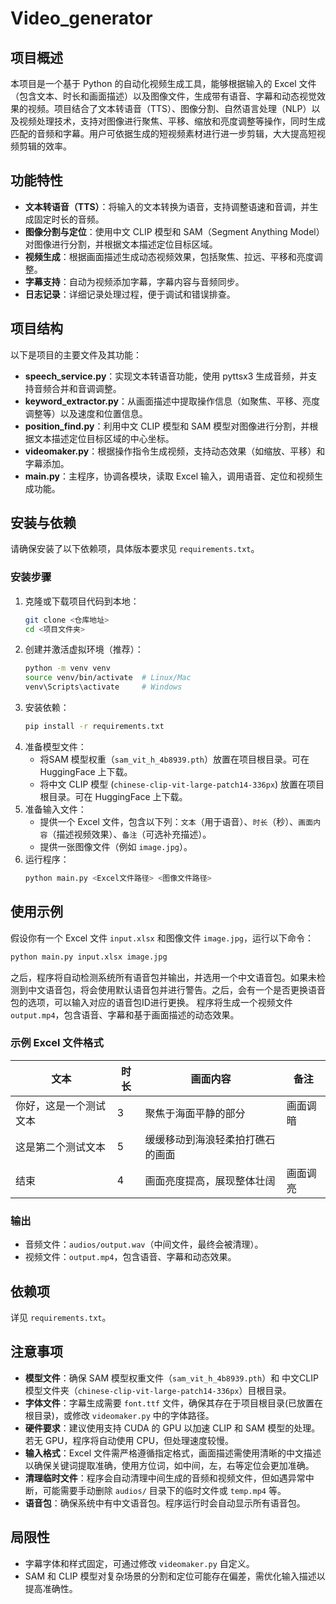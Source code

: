 # Video_generator

## 项目概述
本项目是一个基于 Python 的自动化视频生成工具，能够根据输入的 Excel 文件（包含文本、时长和画面描述）以及图像文件，生成带有语音、字幕和动态视觉效果的视频。项目结合了文本转语音（TTS）、图像分割、自然语言处理（NLP）以及视频处理技术，支持对图像进行聚焦、平移、缩放和亮度调整等操作，同时生成匹配的音频和字幕。用户可依据生成的短视频素材进行进一步剪辑，大大提高短视频剪辑的效率。

## 功能特性
- **文本转语音（TTS）**：将输入的文本转换为语音，支持调整语速和音调，并生成固定时长的音频。
- **图像分割与定位**：使用中文 CLIP 模型和 SAM（Segment Anything Model）对图像进行分割，并根据文本描述定位目标区域。
- **视频生成**：根据画面描述生成动态视频效果，包括聚焦、拉远、平移和亮度调整。
- **字幕支持**：自动为视频添加字幕，字幕内容与音频同步。
- **日志记录**：详细记录处理过程，便于调试和错误排查。

## 项目结构
以下是项目的主要文件及其功能：
- **speech_service.py**：实现文本转语音功能，使用 pyttsx3 生成音频，并支持音频合并和音调调整。
- **keyword_extractor.py**：从画面描述中提取操作信息（如聚焦、平移、亮度调整等）以及速度和位置信息。
- **position_find.py**：利用中文 CLIP 模型和 SAM 模型对图像进行分割，并根据文本描述定位目标区域的中心坐标。
- **videomaker.py**：根据操作指令生成视频，支持动态效果（如缩放、平移）和字幕添加。
- **main.py**：主程序，协调各模块，读取 Excel 输入，调用语音、定位和视频生成功能。

## 安装与依赖
请确保安装了以下依赖项，具体版本要求见 `requirements.txt`。

### 安装步骤
1. 克隆或下载项目代码到本地：
   ```bash
   git clone <仓库地址>
   cd <项目文件夹>
   ```
2. 创建并激活虚拟环境（推荐）：
   ```bash
   python -m venv venv
   source venv/bin/activate  # Linux/Mac
   venv\Scripts\activate     # Windows
   ```
3. 安装依赖：
   ```bash
   pip install -r requirements.txt
   ```
4. 准备模型文件：
   - 将SAM 模型权重（`sam_vit_h_4b8939.pth`）放置在项目根目录。可在 HuggingFace 上下载。
   - 将中文 CLIP 模型 (`chinese-clip-vit-large-patch14-336px`) 放置在项目根目录。可在 HuggingFace 上下载。
5. 准备输入文件：
   - 提供一个 Excel 文件，包含以下列：`文本`（用于语音）、`时长`（秒）、`画面内容`（描述视频效果）、`备注`（可选补充描述）。
   - 提供一张图像文件（例如 `image.jpg`）。
6. 运行程序：
   ```bash
   python main.py <Excel文件路径> <图像文件路径>
   ```

## 使用示例
假设你有一个 Excel 文件 `input.xlsx` 和图像文件 `image.jpg`，运行以下命令：
```bash
python main.py input.xlsx image.jpg
```
之后，程序将自动检测系统所有语音包并输出，并选用一个中文语音包。如果未检测到中文语音包，将会使用默认语音包并进行警告。之后，会有一个是否更换语音包的选项，可以输入对应的语音包ID进行更换。
程序将生成一个视频文件 `output.mp4`，包含语音、字幕和基于画面描述的动态效果。

### 示例 Excel 文件格式
| 文本                     | 时长 | 画面内容                              | 备注 |
|--------------------------|------|---------------------------------------|------|
| 你好，这是一个测试文本   | 3    | 聚焦于海面平静的部分                  |    画面调暗  |
| 这是第二个测试文本       | 5    | 缓缓移动到海浪轻柔拍打礁石的画面     |      |
| 结束                    | 4    | 画面亮度提高，展现整体壮阔            |    画面调亮  |

### 输出
- 音频文件：`audios/output.wav`（中间文件，最终会被清理）。
- 视频文件：`output.mp4`，包含语音、字幕和动态效果。

## 依赖项
详见 `requirements.txt`。

## 注意事项
- **模型文件**：确保 SAM 模型权重文件（`sam_vit_h_4b8939.pth`）和 中文CLIP模型文件夹（`chinese-clip-vit-large-patch14-336px`）目根目录。
- **字体文件**：字幕生成需要 `font.ttf` 文件，确保其存在于项目根目录(已放置在根目录)，或修改 `videomaker.py` 中的字体路径。
- **硬件要求**：建议使用支持 CUDA 的 GPU 以加速 CLIP 和 SAM 模型的处理。若无 GPU，程序将自动使用 CPU，但处理速度较慢。
- **输入格式**：Excel 文件需严格遵循指定格式，画面描述需使用清晰的中文描述以确保关键词提取准确，使用方位词，如中间，左，右等定位会更加准确。
- **清理临时文件**：程序会自动清理中间生成的音频和视频文件，但如遇异常中断，可能需要手动删除 `audios/` 目录下的临时文件或 `temp.mp4` 等。
- **语音包**：确保系统中有中文语音包。程序运行时会自动显示所有语音包。

## 局限性
- 字幕字体和样式固定，可通过修改 `videomaker.py` 自定义。
- SAM 和 CLIP 模型对复杂场景的分割和定位可能存在偏差，需优化输入描述以提高准确性。
